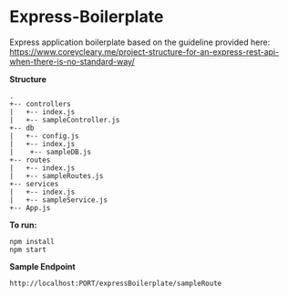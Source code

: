 # **Express-Boilerplate**

Express application boilerplate based on the guideline provided here:
https://www.coreycleary.me/project-structure-for-an-express-rest-api-when-there-is-no-standard-way/

**Structure**
```
.
+-- controllers
|   +-- index.js
|   +-- sampleController.js
+-- db
|   +-- config.js
|   +-- index.js
|	 +-- sampleDB.js
+-- routes
|   +-- index.js
|   +-- sampleRoutes.js
+-- services
|   +-- index.js
|   +-- sampleService.js
+-- App.js
```

**To run:**
```
npm install
npm start
```
**Sample Endpoint**
```
http://localhost:PORT/expressBoilerplate/sampleRoute
```
